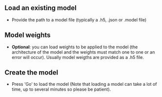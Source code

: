 ## Load an existing model
* Provide the path to a model file (typically a .h5, .json or .model file)

## Model weights
* **Optional**: you can load weights to be applied to the model (the architecture of the model and the weights must match one to one or an error will occur). Usually model weigths are provided as a .h5 file.

## Create the model
* Press 'Go' to load the model (Note that loading a model can take a lot of time, up to several minutes so please be patient).